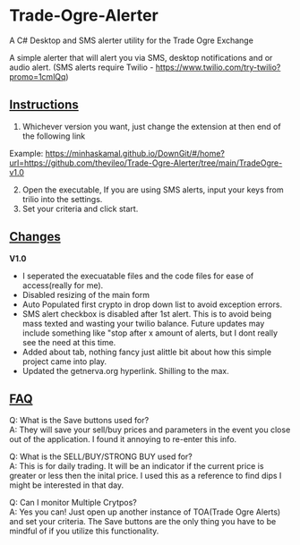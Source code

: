 # Trade-Ogre-Alerter
A C# Desktop and SMS alerter utility for the Trade Ogre Exchange

A simple alerter that will alert you via SMS, desktop notifications and or audio alert. 
(SMS alerts require Twilio - https://www.twilio.com/try-twilio?promo=1cmlQq) 

<h2><b><u>Instructions</b></u></h2>

1) Whichever version you want, just change the extension at then end of the following link

Example: 
https://minhaskamal.github.io/DownGit/#/home?url=https://github.com/thevileo/Trade-Ogre-Alerter/tree/main/TradeOgre-v1.0

2) Open the executable, If you are using SMS alerts, input your keys from trilio into the settings. 
3) Set your criteria and click start.


<h2><b><u>Changes</b></u></h2>

<b> V1.0 </b> 
- I seperated the execuatable files and the code files for ease of access(really for me). 
- Disabled resizing of the main form
- Auto Populated first crypto in drop down list to avoid exception errors. 
- SMS alert checkbox is disabled after 1st alert. This is to avoid being mass texted and wasting your twilio balance. Future updates may include something like "stop after x amount of alerts, but I dont really see the need at this time. 
- Added about tab, nothing fancy just alittle bit about how this simple project came into play.
- Updated the getnerva.org hyperlink. Shilling to the max. 

<h2><b><u>FAQ</b></u></h2>
Q: What is the Save buttons used for?<br>
A: They will save your sell/buy prices and parameters in the event you close out of the application. I found it annoying to re-enter this info.

Q: What is the SELL/BUY/STRONG BUY used for? <br>
A: This is for daily trading. It will be an indicator if the current price is greater or less then the inital price. I used this as a reference to find dips I might be interested in that day.

Q: Can I monitor Multiple Crytpos? <br>
A: Yes you can! Just open up another instance of TOA(Trade Ogre Alerts) and set your criteria. The Save buttons are the only thing you have to be mindful of if you utilize this functionality.<p>
